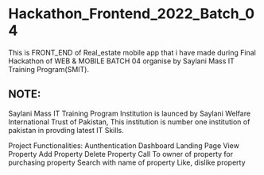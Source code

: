 # Hackathon_Frontend_2022_Batch_04
This is FRONT_END of Real_estate mobile app that i have made during Final Hackathon of WEB & MOBILE BATCH 04 organise by Saylani Mass IT Training Program(SMIT).
## NOTE:
  Saylani Mass IT Training Program Institution is launced by Saylani Welfare International Trust of Pakistan, This institution is number one institution of pakistan in provding latest IT Skills.


Project Functionalities:
Aunthentication
Dashboard
Landing Page
View Property
Add Property
Delete Property
Call To owner of property for purchasing property
Search with name of property
Like, dislike property

